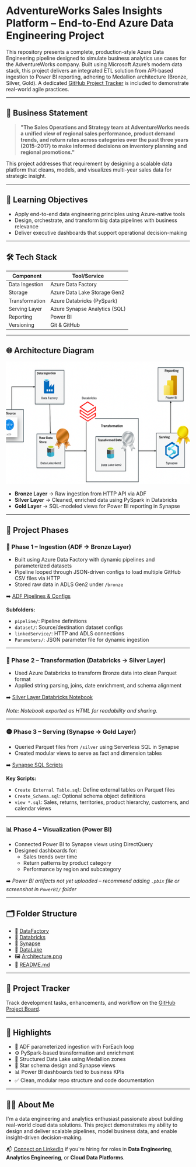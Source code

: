 # AdventureWorks Sales Insights Platform – End-to-End Azure Data Engineering Project

This repository presents a complete, production-style Azure Data Engineering pipeline designed to simulate business analytics use cases for the AdventureWorks company. Built using Microsoft Azure’s modern data stack, this project delivers an integrated ETL solution from API-based ingestion to Power BI reporting, adhering to Medallion architecture (Bronze, Silver, Gold). A dedicated [GitHub Project Tracker](https://github.com/users/PratikshaGund10/projects/2) is included to demonstrate real-world agile practices.

---

## 📄 Business Statement

> **"The Sales Operations and Strategy team at AdventureWorks needs a unified view of regional sales performance, product demand trends, and return rates across categories over the past three years (2015–2017) to make informed decisions on inventory planning and regional promotions."**

This project addresses that requirement by designing a scalable data platform that cleans, models, and visualizes multi-year sales data for strategic insight.

---

## 🧠 Learning Objectives

- Apply end-to-end data engineering principles using Azure-native tools
- Design, orchestrate, and transform big data pipelines with business relevance
- Deliver executive dashboards that support operational decision-making

---

## 🛠 Tech Stack

| Component      | Tool/Service                    |
|----------------|----------------------------------|
| Data Ingestion | Azure Data Factory              |
| Storage        | Azure Data Lake Storage Gen2    |
| Transformation | Azure Databricks (PySpark)      |
| Serving Layer  | Azure Synapse Analytics (SQL)   |
| Reporting      | Power BI                        |
| Versioning     | Git & GitHub                    |

---

## 🌐 Architecture Diagram

![Azure Medallion Architecture](./Architecture.png)

- **Bronze Layer** → Raw ingestion from HTTP API via ADF  
- **Silver Layer** → Cleaned, enriched data using PySpark in Databricks  
- **Gold Layer** → SQL-modeled views for Power BI reporting in Synapse

---

## 🔄 Project Phases

### 🔹 Phase 1 – Ingestion (ADF → Bronze Layer)
- Built using Azure Data Factory with dynamic pipelines and parameterized datasets
- Pipeline looped through JSON-driven configs to load multiple GitHub CSV files via HTTP
- Stored raw data in ADLS Gen2 under `/bronze`

➡️ [ADF Pipelines & Configs](./DataFactory/Dynamic_support_live)

**Subfolders:**
- `pipeline/`: Pipeline definitions  
- `dataset/`: Source/destination dataset configs  
- `linkedService/`: HTTP and ADLS connections  
- `Parameters/`: JSON parameter file for dynamic ingestion

---

### 🔸 Phase 2 – Transformation (Databricks → Silver Layer)
- Used Azure Databricks to transform Bronze data into clean Parquet format
- Applied string parsing, joins, date enrichment, and schema alignment

➡️ [Silver Layer Databricks Notebook](./Databricks/Notebooks/Sliver%20Layer.html)

*Note: Notebook exported as HTML for readability and sharing.*

---

### 🟡 Phase 3 – Serving (Synapse → Gold Layer)
- Queried Parquet files from `/silver` using Serverless SQL in Synapse
- Created modular views to serve as fact and dimension tables

➡️ [Synapse SQL Scripts](./Synapse)

**Key Scripts:**
- `Create External Table.sql`: Define external tables on Parquet files  
- `Create_Schema.sql`: Optional schema object definitions  
- `view *.sql`: Sales, returns, territories, product hierarchy, customers, and calendar views

---

### 📊 Phase 4 – Visualization (Power BI)
- Connected Power BI to Synapse views using DirectQuery
- Designed dashboards for:
  - Sales trends over time
  - Return patterns by product category
  - Performance by region and subcategory

➡️ *Power BI artifacts not yet uploaded – recommend adding `.pbix` file or screenshot in `PowerBI/` folder*

---

## 🗂️ Folder Structure

- 📁 [DataFactory](https://github.com/PratikshaGund/adventureworks-azure-project/tree/main/DataFactory/Dynamic_support_live)
- 📁 [Databricks](https://github.com/PratikshaGund/adventureworks-azure-project/tree/main/Databricks/Notebooks)
- 📁 [Synapse](https://github.com/PratikshaGund/adventureworks-azure-project/tree/main/Synapse)
- 📁 [DataLake](https://github.com/PratikshaGund/adventureworks-azure-project/tree/main/DataLake)
- 🖼️ [Architecture.png](https://github.com/PratikshaGund/adventureworks-azure-project/blob/main/Architecture.png)
- 📝 [README.md](https://github.com/PratikshaGund/adventureworks-azure-project/blob/main/README.md)


---

## 🧩 Project Tracker

Track development tasks, enhancements, and workflow on the [GitHub Project Board](https://github.com/yourusername/your-repo-name/projects/1).

---

## 🚀 Highlights

- 🔁 ADF parameterized ingestion with ForEach loop  
- ⚙️ PySpark-based transformation and enrichment  
- 📂 Structured Data Lake using Medallion zones  
- 🧠 Star schema design and Synapse views  
- 📊 Power BI dashboards tied to business KPIs  
- ✅ Clean, modular repo structure and code documentation

---

## 🙋‍♀️ About Me

I'm a data engineering and analytics enthusiast passionate about building real-world cloud data solutions. This project demonstrates my ability to design and deliver scalable pipelines, model business data, and enable insight-driven decision-making.

📬 [Connect on LinkedIn](https://www.linkedin.com/in/pratiksha-gund/) if you're hiring for roles in **Data Engineering**, **Analytics Engineering**, or **Cloud Data Platforms**.
